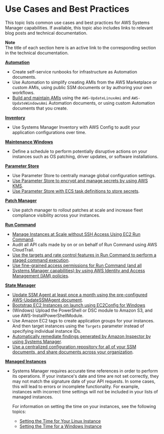 # Use Cases and Best Practices<a name="systems-manager-best-practices"></a>

This topic lists common use cases and best practices for AWS Systems Manager capabilities\. If available, this topic also includes links to relevant blog posts and technical documentation\.

**Note**  
The title of each section here is an active link to the corresponding section in the technical documentation\.

**[Automation](systems-manager-automation.md)**
+ Create self\-service runbooks for infrastructure as Automation documents\.
+ Use Automation to simplify creating AMIs from the AWS Marketplace or custom AMIs, using public SSM documents or by authoring your own workflows\.
+ [Build and maintain AMIs](automation-walk.md) using the `AWS-UpdateLinuxAmi` and `AWS-UpdateWindowsAmi` Automation documents, or using custom Automation documents that you create\.

**[Inventory](systems-manager-inventory.md)**
+ Use Systems Manager Inventory with AWS Config to audit your application configurations over time\.

**[Maintenance Windows](systems-manager-maintenance.md)**
+ Define a schedule to perform potentially disruptive actions on your instances such as OS patching, driver updates, or software installations\.

**[Parameter Store](systems-manager-parameter-store.md)**
+ Use Parameter Store to centrally manage global configuration settings\.
+ [Use Parameter Store to encrypt and manage secrets by using AWS KMS](sysman-paramstore-walk.md)\.
+ [Use Parameter Store with ECS task definitions to store secrets](http://aws.amazon.com/blogs/compute/managing-secrets-for-amazon-ecs-applications-using-parameter-store-and-iam-roles-for-tasks/)\.

**[Patch Manager](systems-manager-patch.md)**
+ Use patch manager to rollout patches at scale and increase fleet compliance visibility across your instances\.

**[Run Command](execute-remote-commands.md)**
+ [Manage Instances at Scale without SSH Access Using EC2 Run Command](http://aws.amazon.com/blogs/aws/manage-instances-at-scale-without-ssh-access-using-ec2-run-command/)\.
+ Audit all API calls made by on or on behalf of Run Command using AWS CloudTrail\.
+ [Use the targets and rate control features in Run Command to perform a staged command execution](send-commands-multiple.md)\.
+ [Use fine\-grained access permissions for Run Command \(and all Systems Manager capabilities\) by using AWS Identity and Access Management \(IAM\) policies](auth-and-access-control-iam-identity-based-access-control.md#customer-managed-policies)\.

**[State Manager](systems-manager-state.md)**
+ [Update SSM Agent at least once a month using the pre\-configured AWS\-UpdateSSMAgent document](sysman-state-cli.md)\.
+ [Bootstrap EC2 Instances on launch using EC2Config for Windows](https://docs.aws.amazon.com/AWSEC2/latest/WindowsGuide/ec2-configuration-manage.html)
+ \(Windows\) Upload the PowerShell or DSC module to Amazon S3, and use AWS\-InstallPowerShellModule\.
+ Use Amazon EC2 tags to create application groups for your instances\. And then target instances using the `Targets` parameter instead of specifying individual instance IDs\.
+ [Automatically remediate findings generated by Amazon Inspector by using Systems Manager](http://aws.amazon.com/blogs/security/how-to-remediate-amazon-inspector-security-findings-automatically/)\.
+ [Use a centralized configuration repository for all of your SSM documents, and share documents across your organization](ssm-sharing.md)\.

**[Managed Instances](managed_instances.md)**
+ Systems Manager requires accurate time references in order to perform its operations\. If your instance's date and time are not set correctly, they may not match the signature date of your API requests\. In some cases, this will lead to errors or incomplete functionality\. For example, instances with incorrect time settings will not be included in your lists of managed instances\.

  For information on setting the time on your instances, see the following topics: 
  +  [Setting the Time for Your Linux Instance](https://docs.aws.amazon.com/AWSEC2/latest/UserGuide/set-time.html)
  +  [Setting the Time for a Windows Instance](https://docs.aws.amazon.com/AWSEC2/latest/WindowsGuide/windows-set-time.html)